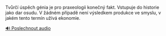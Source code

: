
Tvůrčí úspěch génia je pro praxeologii konečný fakt. Vstupuje do historie jako dar osudu. V žádném případě není výsledkem produkce ve smyslu, v jakém tento termín užívá ekonomie.

[🔊 Poslechnout audio](/data/7-paragraphs/audio/chapter_35/para_004-Tvr-spch-gnia-je-pro-praxeologii-konen-fak.mp3)
